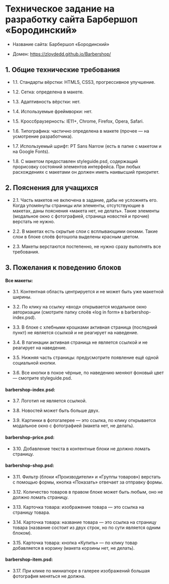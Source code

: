 # Техническое задание на разработку сайта Барбершоп «Бородинский»

-   Название сайта: Барбершоп «Бородинский»
    
-   Домен: https://zloydedd.github.io/Barbershop/
    

### 



## **1. Общие технические требования**

-   1.1. Стандарты вёрстки: HTML5, CSS3, прогрессивное улучшение.
    
-   1.2. Сетка: определена в макете.
    
-   1.3. Адаптивность вёрстки: нет.
    
-   1.4. Используемые фреймворки: нет.
    
-   1.5. Кроссбраузерность: IE11+, Chrome, Firefox, Opera, Safari.
    
-   1.6. Типографика: частично определена в макете (прочее — на усмотрение разработчика).
    
-   1.7. Используемый шрифт: PT Sans Narrow (есть в папке с макетом и на Google Fonts).
    
-   1.8. С макетом предоставлен styleguide.psd, содержащий прорисовку состояний элементов интерфейса. При любых расхождениях с макетами он должен иметь наивысший приоритет.
    

 

## 2. Пояснения для учащихся

-   2.1. Часть макетов не включена в задание, дабы не усложнять его. Когда упомянуты страницы или элементы, отсутствующие в макетах, даны пояснения «макета нет, не делать». Такие элементы (модальное окно с фотографией, страница новостей и прочие) верстать не нужно.
    
-   2.2. В макетах есть скрытые слои с всплывающими окнами. Такие слои в блоке слоёв фотошопа выделены красным цветом.
    
-   2.3. Макеты верстаются постепенно, не нужно сразу выполнять все требования.
    

## 3. Пожелания к поведению блоков

#### Все макеты:

-   3.1. Контентная область центрируется и не может быть уже макетной ширины.
    
-   3.2. По клику на ссылку «вход» открывается модальное окно авторизации (смотрите папку слоёв «log in form» в barbershop-index.psd).
    
-   3.3. В блоке с хлебными крошками активная страница (последний пункт) не является ссылкой и не реагирует на наведение.
    
-   3.4. В пагинации активная страница не является ссылкой и не реагирует на наведение.
    
-   3.5. Нижняя часть страницы: предусмотрите появление ещё одной социальной кнопки.
    
-   3.6. Все кнопки в покое чёрные, по наведению меняют фоновый цвет — смотрите styleguide.psd.
    

#### barbershop-index.psd:

-   3.7. Логотип не является ссылкой.
    
-   3.8. Новостей может быть больше двух.
    
-   3.9. Картинки в фотогалерее — это ссылка, по клику открывается модальное окно с фотографией (макета нет, не делать).
    

#### barbershop-price.psd:

-   3.10. Добавление текста в контентные блоки не должно ломать страницу.
    

#### barbershop-shop.psd:

-   3.11. Фильтр (блоки «Производители» и «Группы товаров») верстать с помощью формы, кнопка «Показать» отвечает за отправку формы.
    
-   3.12. Количество товаров в правом блоке может быть любым, оно не должно ломать страницу.
    
-   3.13. Карточка товара: изображение товара — это ссылка на страницу товара.
    
-   3.14. Карточка товара: название товара — это ссылка на страницу товара (название состоит из двух строк, но по сути является одним блоком).
    
-   3.15. Карточка товара: кнопка «Купить» — по клику товар добавляется в корзину (макета корзины нет, не делать).
    

#### barbershop-item.psd:

-   3.17. При клике по миниатюре в галерее изображений большая фотография меняться не должна.
